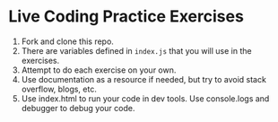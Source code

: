 # Live Coding Practice Exercises

1. Fork and clone this repo.
2. There are variables defined in `index.js` that you will use in the exercises.
3. Attempt to do each exercise on your own.
4. Use documentation as a resource if needed, but try to avoid stack overflow, blogs, etc.
5. Use index.html to run your code in dev tools. Use console.logs and debugger to debug your code.
